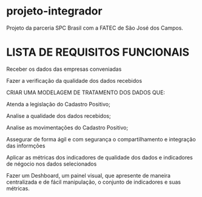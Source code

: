 # projeto-integrador
Projeto da parceria SPC Brasil com a FATEC de São José dos Campos. 


# LISTA DE REQUISITOS FUNCIONAIS 

Receber os dados das empresas conveniadas

Fazer a verificação da qualidade dos dados recebidos 

CRIAR UMA MODELAGEM DE TRATAMENTO DOS DADOS QUE:

Atenda a legislação do Cadastro Positivo;

Analise a qualidade dos dados recebidos;

Analise as movimentações do Cadastro Positivo;
 
Assegurar de forma ágil e com segurança o compartilhamento e integração das informções

Aplicar as métricas dos indicadores de qualidade dos dados e indicadores de négocio nos dados selecionados 

Fazer um Deshboard, um painel visual, que apresente de maneira centralizada e de fácil manipulação,
o conjunto de indicadores e suas métricas.
